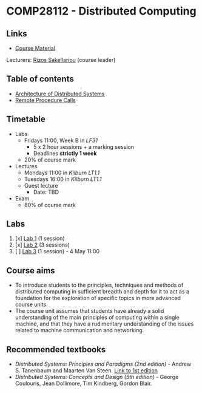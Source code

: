 <!-- Google Analytics -->
<script async src="https://www.googletagmanager.com/gtag/js?id=UA-113560131-1"></script>
<script>
  window.dataLayer = window.dataLayer || [];
  function gtag(){dataLayer.push(arguments);}
  gtag('js', new Date());
  gtag('config', 'UA-113560131-1');
</script>

# COMP28112 - Distributed Computing

## Links

* [Course Material](http://syllabus.cs.manchester.ac.uk/ugt/2017/COMP28112/)

Lecturers: [Rizos Sakellariou](http://www.cs.man.ac.uk/~rizos/) (course leader)

## Table of contents
* [Architecture of Distributed Systems](architecture/index.md)
* [Remote Procedure Calls](RPC/index.md)
		
## Timetable

* Labs
	* Fridays 11:00, Week B in *LF31*
		* 5 x 2 hour sessions + a marking session
		* Deadlines **strictly 1 week**
	* 20% of course mark
* Lectures
	* Mondays 11:00 in *Kilburn LT1.1*
	* Tuesdays 16:00 in *Kilburn LT1.1*
    * Guest lecture 
        * Date: TBD
* Exam
    * 80% of course mark

## Labs
1. [x] [Lab 1](http://syllabus.cs.manchester.ac.uk/ugt/COMP28112/2017/ex1.pdf) (1 session)
2. [x] [Lab 2](http://syllabus.cs.manchester.ac.uk/ugt/COMP28212/2017/ex2.pdf) (3 sessions)
3. [ ] [Lab 3](http://syllabus.cs.manchester.ac.uk/ugt/COMP28112/2016/ex3.pdf) (1 session) - 4 May 11:00

## Course aims

* To introduce students to the principles, techniques and methods of distributed computing in sufficient breadth and depth for it to act as a foundation for the exploration of specific topics in more advanced course units. 
* The course unit assumes that students have already a solid understanding of the main principles of computing within a single machine, and that they have a rudimentary understanding of the issues related to machine communication and networking.

## Recommended textbooks

* *Distributed Systems: Principles and Paradigms (2nd edition)* - Andrew S. Tanenbaum and Maarten Van Steen. [Link to 1st edition](http://www.cs.vu.nl/~ast/books/ds1/)
* *Distributed Systems: Concepts and Design (5th edition)* - George Coulouris, Jean Dollimore, Tim Kindberg, Gordon Blair.
